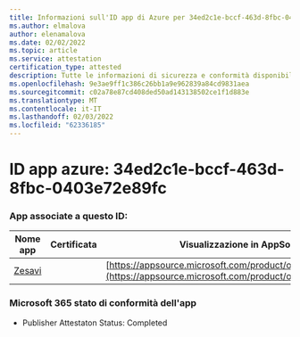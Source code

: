 ```yaml
---
title: Informazioni sull'ID app di Azure per 34ed2c1e-bccf-463d-8fbc-0403e72e89fc
ms.author: elmalova
author: elenamalova
ms.date: 02/02/2022
ms.topic: article
ms.service: attestation
certification_type: attested
description: Tutte le informazioni di sicurezza e conformità disponibili per 34ed2c1e-bccf-463d-8fbc-0403e72e89fc.
ms.openlocfilehash: 9e3ae9ff1c386c26bb1a9e962839a84cd9831aea
ms.sourcegitcommit: c02a78e87cd408ded50ad143138502ce1f1d883e
ms.translationtype: MT
ms.contentlocale: it-IT
ms.lasthandoff: 02/03/2022
ms.locfileid: "62336185"
---
```

# <a name="azure-app-id-34ed2c1e-bccf-463d-8fbc-0403e72e89fc"></a>ID app azure: 34ed2c1e-bccf-463d-8fbc-0403e72e89fc


### <a name="apps-associated-with-this-id"></a>App associate a questo ID:
| **Nome app** | **Certificata** | **Visualizzazione in AppSource** |
|--------------|---------------|-----------------------|
| [Zesavi](https://docs.microsoft.com/microsoft-365-app-certification/forward/WA200003621) |  | [https://appsource.microsoft.com/product/office/WA200003621](https://appsource.microsoft.com/product/office/WA200003621) |

### <a name="microsoft-365-app-compliance-status"></a>Microsoft 365 stato di conformità dell'app
- Publisher Attestaton Status: Completed
